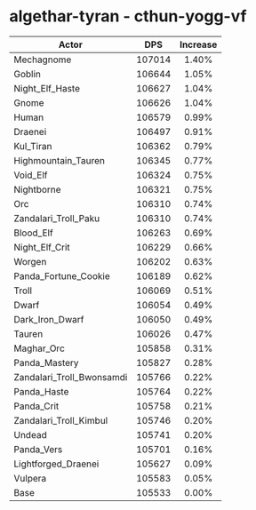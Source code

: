 # algethar-tyran - cthun-yogg-vf
| Actor | DPS | Increase |
|---|:---:|:---:|
|Mechagnome|107014|1.40%|
|Goblin|106644|1.05%|
|Night_Elf_Haste|106627|1.04%|
|Gnome|106626|1.04%|
|Human|106579|0.99%|
|Draenei|106497|0.91%|
|Kul_Tiran|106362|0.79%|
|Highmountain_Tauren|106345|0.77%|
|Void_Elf|106324|0.75%|
|Nightborne|106321|0.75%|
|Orc|106310|0.74%|
|Zandalari_Troll_Paku|106310|0.74%|
|Blood_Elf|106263|0.69%|
|Night_Elf_Crit|106229|0.66%|
|Worgen|106202|0.63%|
|Panda_Fortune_Cookie|106189|0.62%|
|Troll|106069|0.51%|
|Dwarf|106054|0.49%|
|Dark_Iron_Dwarf|106050|0.49%|
|Tauren|106026|0.47%|
|Maghar_Orc|105858|0.31%|
|Panda_Mastery|105827|0.28%|
|Zandalari_Troll_Bwonsamdi|105766|0.22%|
|Panda_Haste|105764|0.22%|
|Panda_Crit|105758|0.21%|
|Zandalari_Troll_Kimbul|105746|0.20%|
|Undead|105741|0.20%|
|Panda_Vers|105701|0.16%|
|Lightforged_Draenei|105627|0.09%|
|Vulpera|105583|0.05%|
|Base|105533|0.00%|
